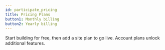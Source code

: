 ```yaml
---
id: participate_pricing
title: Pricing Plans
button1: Monthly billing
button2: Yearly billing
---
```


Start building for free, then add a site plan to go live. Account plans unlock additional features.
